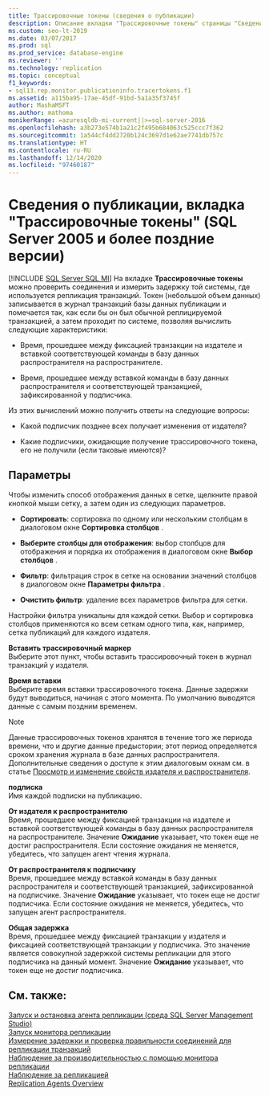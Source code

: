 ```yaml
---
title: Трассировочные токены (сведения о публикации)
description: Описание вкладки "Трассировочные токены" страницы "Сведения о публикации" в мониторе репликации в SQL Server Management Studio (SSMS).
ms.custom: seo-lt-2019
ms.date: 03/07/2017
ms.prod: sql
ms.prod_service: database-engine
ms.reviewer: ''
ms.technology: replication
ms.topic: conceptual
f1_keywords:
- sql13.rep.monitor.publicationinfo.tracertokens.f1
ms.assetid: a115ba95-17ae-45df-91bd-5a1a35f3745f
author: MashaMSFT
ms.author: mathoma
monikerRange: =azuresqldb-mi-current||>=sql-server-2016
ms.openlocfilehash: a3b273e574b1a21c2f495b684063c525ccc7f362
ms.sourcegitcommit: 1a544cf4dd2720b124c3697d1e62ae7741db757c
ms.translationtype: HT
ms.contentlocale: ru-RU
ms.lasthandoff: 12/14/2020
ms.locfileid: "97460187"
---
```

# <a name="publication-information-tracer-tokens-sql-server-2005-and-later"></a>Сведения о публикации, вкладка "Трассировочные токены" (SQL Server 2005 и более поздние версии)
[!INCLUDE [SQL Server SQL MI](../../includes/applies-to-version/sql-asdbmi.md)]
  На вкладке **Трассировочные токены** можно проверить соединения и измерить задержку той системы, где используется репликация транзакций. Токен (небольшой объем данных) записывается в журнал транзакций базы данных публикации и помечается так, как если бы он был обычной реплицируемой транзакцией, а затем проходит по системе, позволяя вычислить следующие характеристики:  
  
-   Время, прошедшее между фиксацией транзакции на издателе и вставкой соответствующей команды в базу данных распространителя на распространителе.  
  
-   Время, прошедшее между вставкой команды в базу данных распространителя и соответствующей транзакцией, зафиксированной у подписчика.  
  
 Из этих вычислений можно получить ответы на следующие вопросы:  
  
-   Какой подписчик позднее всех получает изменения от издателя?  
  
-   Какие подписчики, ожидающие получение трассировочного токена, его не получили (если таковые имеются)?  
  
## <a name="options"></a>Параметры  
 Чтобы изменить способ отображения данных в сетке, щелкните правой кнопкой мыши сетку, а затем один из следующих параметров.  
  
-   **Сортировать**: сортировка по одному или нескольким столбцам в диалоговом окне **Сортировка столбцов** .  
  
-   **Выберите столбцы для отображения**: выбор столбцов для отображения и порядка их отображения в диалоговом окне **Выбор столбцов** .  
  
-   **Фильтр**: фильтрация строк в сетке на основании значений столбцов в диалоговом окне **Параметры фильтра** .  
  
-   **Очистить фильтр**: удаление всех параметров фильтра для сетки.  
  
 Настройки фильтра уникальны для каждой сетки. Выбор и сортировка столбцов применяются ко всем сеткам одного типа, как, например, сетка публикаций для каждого издателя.  
  
 **Вставить трассировочный маркер**  
 Выберите этот пункт, чтобы вставить трассировочный токен в журнал транзакций у издателя.  
  
 **Время вставки**  
 Выберите время вставки трассировочного токена. Данные задержки будут выводиться, начиная с этого момента. По умолчанию выводятся данные с самым поздним временем.  
  
> [!NOTE]  
>  Данные трассировочных токенов хранятся в течение того же периода времени, что и другие данные предыстории; этот период определяется сроком хранения журнала в базе данных распространителя. Дополнительные сведения о доступе к этим диалоговым окнам см. в статье [Просмотр и изменение свойств издателя и распространителя](../../relational-databases/replication/view-and-modify-distributor-and-publisher-properties.md).  
  
 **подписка**  
 Имя каждой подписки на публикацию.  
  
 **От издателя к распространителю**  
 Время, прошедшее между фиксацией транзакции на издателе и вставкой соответствующей команды в базу данных распространителя на распространителе. Значение **Ожидание** указывает, что токен еще не достиг распространителя. Если состояние ожидания не меняется, убедитесь, что запущен агент чтения журнала.  
  
 **От распространителя к подписчику**  
 Время, прошедшее между вставкой команды в базу данных распространителя и соответствующей транзакцией, зафиксированной на подписчике. Значение **Ожидание** указывает, что токен еще не достиг подписчика. Если состояние ожидания не меняется, убедитесь, что запущен агент распространителя.  
  
 **Общая задержка**  
 Время, прошедшее между фиксацией транзакции у издателя и фиксацией соответствующей транзакции у подписчика. Это значение является совокупной задержкой системы репликации для этого подписчика на данный момент. Значение **Ожидание** указывает, что токен еще не достиг подписчика.  
  
## <a name="see-also"></a>См. также:  
 [Запуск и остановка агента репликации (среда SQL Server Management Studio)](../../relational-databases/replication/agents/start-and-stop-a-replication-agent-sql-server-management-studio.md)   
 [Запуск монитора репликации](../../relational-databases/replication/monitor/start-the-replication-monitor.md)   
 [Измерение задержки и проверка правильности соединений для репликации транзакций](../../relational-databases/replication/monitor/measure-latency-and-validate-connections-for-transactional-replication.md)   
 [Наблюдение за производительностью с помощью монитора репликации](../../relational-databases/replication/monitor/monitor-performance-with-replication-monitor.md)   
 [Наблюдение за репликацией](../../relational-databases/replication/monitor/monitoring-replication.md)   
 [Replication Agents Overview](../../relational-databases/replication/agents/replication-agents-overview.md)  
  
  
